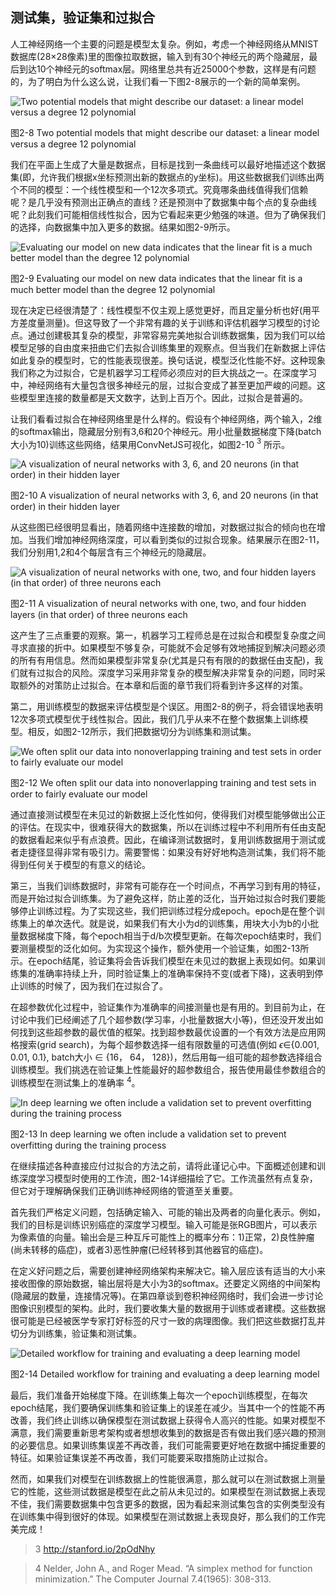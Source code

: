 ## 测试集，验证集和过拟合
人工神经网络一个主要的问题是模型太复杂。例如，考虑一个神经网络从MNIST数据库(28×28像素)里的图像拉取数据，输入到有30个神经元的两个隐藏层，最后到达10个神经元的softmax层。网络里总共有近25000个参数，这样是有问题的，为了明白为什么这么说，让我们看一下图2-8展示的一个新的简单案例。

![Two potential models that might describe our dataset: a linear model versus a degree 12 polynomial](https://github.com/lucasbyAI/Fundamental_of_Deep_Learning_ZH/blob/master/images_folder/Fig2-8.png?raw=true)

图2-8 Two potential models that might describe our dataset: a linear model versus a degree 12 polynomial

我们在平面上生成了大量是数据点，目标是找到一条曲线可以最好地描述这个数据集(即，允许我们根据x坐标预测出新的数据点的y坐标)。用这些数据我们训练出两个不同的模型：一个线性模型和一个12次多项式。究竟哪条曲线值得我们信赖呢？是几乎没有预测出正确点的直线？还是预测中了数据集中每个点的复杂曲线呢？此刻我们可能相信线性拟合，因为它看起来更少勉强的味道。但为了确保我们的选择，向数据集中加入更多的数据。结果如图2-9所示。

![Evaluating our model on new data indicates that the linear fit is a much better model than the degree 12 polynomial](https://github.com/lucasbyAI/Fundamental_of_Deep_Learning_ZH/blob/master/images_folder/Fig2-9.png?raw=true)

图2-9 Evaluating our model on new data indicates that the linear fit is a much better model than the degree 12 polynomial

现在决定已经很清楚了：线性模型不仅主观上感觉更好，而且定量分析也好(用平方差度量测量)。但这导致了一个非常有趣的关于训练和评估机器学习模型的讨论点。通过创建极其复杂的模型，非常容易完美地拟合训练数据集，因为我们可以给模型足够的自由度来扭曲它们去拟合训练集里的观察点。但当我们在新数据上评估如此复杂的模型时，它的性能表现很差。换句话说，模型泛化性能不好。这种现象我们称之为过拟合，它是机器学习工程师必须应对的巨大挑战之一。在深度学习中，神经网络有大量包含很多神经元的层，过拟合变成了甚至更加严峻的问题。这些模型里连接的数量都是天文数字，达到上百万个。因此，过拟合是普遍的。

让我们看看过拟合在神经网络里是什么样的。假设有个神经网络，两个输入，2维的softmax输出，隐藏层分别有3,6和20个神经元。用小批量数据梯度下降(batch大小为10)训练这些网络，结果用ConvNetJS可视化，如图2-10 $^3$ 所示。

![A visualization of neural networks with 3, 6, and 20 neurons (in that order) in their hidden layer](https://github.com/lucasbyAI/Fundamental_of_Deep_Learning_ZH/blob/master/images_folder/Fig2-10.png?raw=true)

图2-10 A visualization of neural networks with 3, 6, and 20 neurons (in that order) in their hidden layer

从这些图已经很明显看出，随着网络中连接数的增加，对数据过拟合的倾向也在增加。当我们增加神经网络深度，可以看到类似的过拟合现象。结果展示在图2-11，我们分别用1,2和4个每层含有三个神经元的隐藏层。

![A visualization of neural networks with one, two, and four hidden layers (in that order) of three neurons each](https://github.com/lucasbyAI/Fundamental_of_Deep_Learning_ZH/blob/master/images_folder/Fig2-11.png?raw=true)

图2-11 A visualization of neural networks with one, two, and four hidden layers (in that order) of three neurons each

这产生了三点重要的观察。第一，机器学习工程师总是在过拟合和模型复杂度之间寻求直接的折中。如果模型不够复杂，可能就不会足够有效地捕捉到解决问题必须的所有有用信息。然而如果模型非常复杂(尤其是只有有限的的数据任由支配)，我们就有过拟合的风险。深度学习采用非常复杂的模型解决非常复杂的问题，同时采取额外的对策防止过拟合。在本章和后面的章节我们将看到许多这样的对策。

第二，用训练模型的数据来评估模型是个误区。用图2-8的例子，将会错误地表明12次多项式模型优于线性拟合。因此，我们几乎从来不在整个数据集上训练模型。相反，如图2-12所示，我们把数据切分为训练集和测试集。

![We often split our data into nonoverlapping training and test sets in order to fairly evaluate our model](https://github.com/lucasbyAI/Fundamental_of_Deep_Learning_ZH/blob/master/images_folder/Fig2-12.png?raw=true)

图2-12 We often split our data into nonoverlapping training and test sets in order to fairly evaluate our model

通过直接测试模型在未见过的新数据上泛化性如何，使得我们对模型能够做出公正的评估。在现实中，很难获得大的数据集，所以在训练过程中不利用所有任由支配的数据看起来似乎有点浪费。因此，在编译测试数据时，复用训练数据用于测试或者走捷径显得非常有吸引力。需要警惕：如果没有好好地构造测试集，我们将不能得到任何关于模型的有意义的结论。

第三，当我们训练数据时，非常有可能存在一个时间点，不再学习到有用的特征，而是开始过拟合训练集。为了避免这样，防止差的泛化，当开始过拟合时我们要能够停止训练过程。为了实现这些，我们把训练过程分成epoch。epoch是在整个训练集上的单次迭代。就是说，如果我们有大小为d的训练集，用块大小为b的小批量数据梯度下降，每个epoch相当于d/b次模型更新。在每次epoch结束时，我们要测量模型的泛化如何。为实现这个操作，额外使用一个验证集，如图2-13所示。在epoch结尾，验证集将会告诉我们模型在未见过的数据上表现如何。如果训练集的准确率持续上升，同时验证集上的准确率保持不变(或者下降)，这表明到停止训练的时候了，因为我们在过拟合了。

在超参数优化过程中，验证集作为准确率的间接测量也是有用的。到目前为止，在讨论中我们已经阐述了几个超参数(学习率，小批量数据大小等)，但还没开发出如何找到这些超参数的最优值的框架。找到超参数最优设置的一个有效方法是应用网格搜索(grid search)，为每个超参数选择一组有限数量的可选值(例如 $\epsilon \in${0.001, 0.01, 0.1}, batch大小 $\in$ {16， 64， 128})，然后用每一组可能的超参数选择组合训练模型。我们挑选在验证集上性能最好的超参数组合，报告使用最佳参数组合的训练模型在测试集上的准确率 $^4$。

![In deep learning we often include a validation set to prevent overfitting during the training process](https://github.com/lucasbyAI/Fundamental_of_Deep_Learning_ZH/blob/master/images_folder/Fig2-13.png?raw=true)

图2-13 In deep learning we often include a validation set to prevent overfitting during the training process

在继续描述各种直接应付过拟合的方法之前，请将此谨记心中。下面概述创建和训练深度学习模型时使用的工作流，图2-14详细描绘了它。工作流虽然有点复杂，但它对于理解确保我们正确训练神经网络的管道至关重要。

首先我们严格定义问题，包括确定输入、可能的输出及两者的向量化表示。例如，我们的目标是训练识别癌症的深度学习模型。输入可能是张RGB图片，可以表示为像素值的向量。输出会是三种互斥可能性上的概率分布：1)正常，2)良性肿瘤(尚未转移的癌症)，或者3)恶性肿瘤(已经转移到其他器官的癌症)。

在定义好问题之后，需要创建神经网络架构来解决它。输入层应该有适当的大小来接收图像的原始数据，输出层将是大小为3的softmax。还要定义网络的中间架构(隐藏层的数量，连接情况等)。在第四章谈到卷积神经网络时，我们会进一步讨论图像识别模型的架构。此时，我们要收集大量的数据用于训练或者建模。这些数据很可能是已经被医学专家打好标签的尺寸一致的病理图像。我们把这些数据打乱并切分为训练集，验证集和测试集。

![Detailed workflow for training and evaluating a deep learning model](https://github.com/lucasbyAI/Fundamental_of_Deep_Learning_ZH/blob/master/images_folder/Fig2-14.png?raw=true)

图2-14 Detailed workflow for training and evaluating a deep learning model

最后，我们准备开始梯度下降。在训练集上每次一个epoch训练模型，在每次epoch结尾，我们要确保训练集和验证集上的误差在减少。当其中一个的性能不再改善，我们终止训练以确保模型在测试数据上获得令人高兴的性能。如果对模型不满意，我们需要重新思考架构或者想想收集到的数据是否有做出我们感兴趣的预测的必要信息。如果训练集误差不再改善，我们可能需要更好地在数据中捕捉重要的特征。如果验证集误差不再改善，我们可能要采取措施防止过拟合。

然而，如果我们对模型在训练数据上的性能很满意，那么就可以在测试数据上测量它的性能，这些测试数据是模型在此之前从未见过的。如果模型在测试数据上表现不佳，我们需要数据集中包含更多的数据，因为看起来测试集包含的实例类型没有在训练集中得到很好的体现。如果模型在测试数据上表现良好，那么我们的工作完美完成！

> 3 http://stanford.io/2pOdNhy

> 4 Nelder, John A., and Roger Mead. “A simplex method for function minimization.” The Computer Journal 7.4(1965): 308-313.
